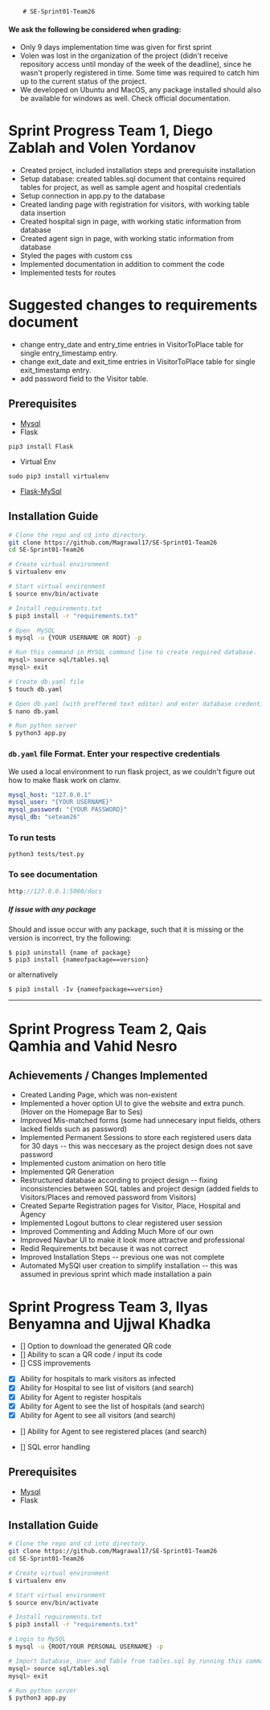         # SE-Sprint01-Team26

#### We ask the following be considered when grading:
* Only 9 days implementation time was given for first sprint
* Volen was lost in the organization of the project (didn't receive repository access until monday of the week of the deadline), since he wasn't properly registered in time. Some time was required to catch him up to the current status of the project.
* We developed on Ubuntu and MacOS, any package installed should also be available for windows as well. Check official documentation.

# Sprint Progress Team 1, Diego Zablah and Volen Yordanov

* Created project, included installation steps and prerequisite installation
* Setup database: created tables.sql document that contains required tables for project, as well as sample agent and hospital credentials
* Setup connection in app.py to the database
* Created landing page with registration for visitors, with working table data insertion
* Created hospital sign in page, with working static information from database
* Created agent sign in page, with working static information from database
* Styled the pages with custom css
* Implemented documentation in addition to comment the code
* Implemented tests for routes
# Suggested changes to requirements document

* change entry_date and entry_time entries in VisitorToPlace table for single entry_timestamp entry.
* change exit_date and exit_time entries in VisitorToPlace table for single exit_timestamp entry.
* add password field to the Visitor table.

## Prerequisites
* [Mysql](https://dev.mysql.com/downloads/mysql/)
* Flask
```
pip3 install Flask
```
* Virtual Env
```
sudo pip3 install virtualenv
```
* [Flask-MySql](https://flask-mysql.readthedocs.io/en/stable/)


## Installation Guide
```bash
# Clone the repo and cd into directory.
git clone https://github.com/Magrawal17/SE-Sprint01-Team26
cd SE-Sprint01-Team26

# Create virtual environment
$ virtualenv env

# Start virtual environment
$ source env/bin/activate

# Install requirements.txt
$ pip3 install -r "requirements.txt"

# Open  MySQL
$ mysql -u {YOUR USERNAME OR ROOT} -p

# Run this command in MYSQL command line to create required database.
mysql> source sql/tables.sql
mysql> exit

# Create db.yaml file
$ touch db.yaml

# Open db.yaml (with preffered text editor) and enter database credentials in the file format described below
$ nano db.yaml

# Run python server
$ python3 app.py

```
### `db.yaml` file Format. Enter your respective credentials

We used a local environment to run flask project, as we couldn't figure out how to make flask work on clamv.

```yaml
mysql_host: "127.0.0.1"
mysql_user: "{YOUR USERNAME}"
mysql_password: "{YOUR PASSWORD}"
mysql_db: "seteam26"
```

### To run tests
```
python3 tests/test.py
```
### To see documentation
```go to url
http://127.0.0.1:5000/docs
```
##### If issue with any package
Should and issue occur with any package, such that it is missing or the version is incorrect, try the following:
```
$ pip3 uninstall {name of package}
$ pip3 install {nameofpackage==version}
```
or alternatively
```
$ pip3 install -Iv {nameofpackage==version}
```

--------------------------------------------------
# Sprint Progress Team 2, Qais Qamhia and Vahid Nesro

## Achievements / Changes Implemented 
 * Created Landing Page, which was non-existent
* Implemented a hover option UI to give the website and extra punch. (Hover on the Homepage Bar to Ses)
* Improved Mis-matched forms (some had unnecesary input fields, others lacked fields such as password)
* Implemented Permanent Sessions to store each registered users data for 30 days -- this was neccesary as the project design does not save password
* Implemented custom animation on hero title
* Implemented QR Generation
* Restructured database according to project design -- fixing inconsistencies between SQL tables and project design (added fields to Visitors/Places and removed password from Visitors)
* Created Separte Registration pages for Visitor, Place, Hospital and Agency
* Implemented Logout buttons to clear registered user session
* Improved Commenting and Adding Much More of our own
* Improved Navbar UI to make it look more attractve and professional
* Redid Requirements.txt because it was not correct
* Improved Installation Steps -- previous one was not complete
* Automated MySQl user creation to simplify installation -- this was assumed in previous sprint which made installation a pain

# Sprint Progress Team 3, Ilyas Benyamna and Ujjwal Khadka
- [] Option to download the generated QR code
- [] Ability to scan a QR code / input its code
- [] CSS improvements
- [x] Ability for hospitals to mark visitors as infected 
- [x] Ability for Hospital to see list of visitors (and search)
- [x] Ability for Agent to register hospitals
- [x] Ability for Agent to see the list of hospitals (and search)
- [x] Ability for Agent to see all visitors (and search)
- [] Ability for Agent to see registered places (and search)

- [] SQL error handling


## Prerequisites
* [Mysql](https://dev.mysql.com/downloads/mysql/)
* Flask

## Installation Guide
```bash
# Clone the repo and cd into directory.
git clone https://github.com/Magrawal17/SE-Sprint01-Team26
cd SE-Sprint01-Team26

# Create virtual environment
$ virtualenv env

# Start virtual environment
$ source env/bin/activate

# Install requirements.txt
$ pip3 install -r "requirements.txt"

# Login to MySQL
$ mysql -u {ROOT/YOUR PERSONAL USERNAME} -p

# Import Database, User and Table from tables.sql by running this command in MYSQL command line to create required database.
mysql> source sql/tables.sql
mysql> exit

# Run python server
$ python3 app.py
